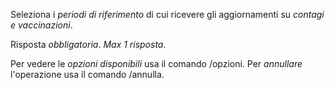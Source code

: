 Seleziona i *periodi di riferimento* di cui ricevere gli aggiornamenti su *contagi e vaccinazioni*\.

Risposta *_obbligatoria_*\.
*_Max 1 risposta_*\.

Per vedere le *opzioni disponibili* usa il comando /opzioni\.
Per *annullare* l'operazione usa il comando /annulla\.
